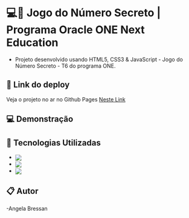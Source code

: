 # 💻🚀 Jogo do Número Secreto | Programa Oracle ONE Next Education


- Projeto desenvolvido usando HTML5, CSS3 & JavaScript - Jogo do Número Secreto - T6 do programa ONE.


 ## 🔗 Link do deploy
Veja o projeto no ar no Github Pages [Neste Link](https://angelabressan.github.io/Jogo-do-Numero-Secreto/)



 ## 💻 Demonstração


    

 ## 🚀 Tecnologias Utilizadas

- <img align="center" src="https://img.shields.io/badge/HTML5-E34F26?style=for-the-badge&logo=html5&logoColor=white">
- <img align="center" src="https://img.shields.io/badge/CSS3-1572B6?style=for-the-badge&logo=css3&logoColor=white">
- <img align="center" src="https://img.shields.io/badge/JavaScript-323330?style=for-the-badge&logo=javascript&logoColor=F7DF1E">


 ## 📋 Autor
-Angela Bressan
